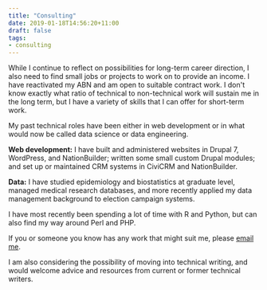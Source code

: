 ```yaml
---
title: "Consulting"
date: 2019-01-18T14:56:20+11:00
draft: false
tags:
- consulting
---
```


While I continue to reflect on possibilities for long-term career direction, I also need to find small jobs or projects to work on to provide an income. I have reactivated my ABN and am open to suitable contract work. I don't know exactly what ratio of technical to non-technical work will sustain me in the long term, but I have a variety of skills that I can offer for short-term work.

My past technical roles have been either in web development or in what would now be called data science or data engineering.

**Web development:** I have built and administered websites in Drupal 7, WordPress, and NationBuilder; written some small custom Drupal modules; and set up or maintained CRM systems in CiviCRM and NationBuilder.

**Data:** I have studied epidemiology and biostatistics at graduate level, managed medical research databases, and more recently applied my data management background to election campaign systems.

I have most recently been spending a lot of time with R and Python, but can also find my way around Perl and PHP.

If you or someone you know has any work that might suit me, please [email me](mailto:info@claudinec.net).

I am also considering the possibility of moving into technical writing, and would welcome advice and resources from current or former technical writers.
